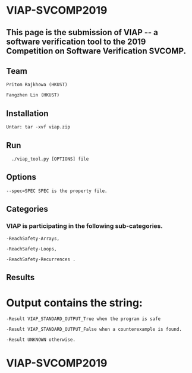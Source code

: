 # VIAP-SVCOMP2019

## This page is the submission of VIAP -- a software verification tool to the 2019 Competition on Software Verification SVCOMP.

## Team
```
Pritom Rajkhowa (HKUST)
```
```
Fangzhen Lin (HKUST)
```

## Installation
```
Untar: tar -xvf viap.zip
```

## Run
```
  ./viap_tool.py [OPTIONS] file
 ```
  
## Options
```
--spec=SPEC SPEC is the property file.
```
## Categories
### VIAP is participating in the following sub-categories.
```
-ReachSafety-Arrays, 
```
```
-ReachSafety-Loops,
```
```
-ReachSafety-Recurrences .
```
## Results
# Output contains the string:
```
-Result VIAP_STANDARD_OUTPUT_True when the program is safe
```
```
-Result VIAP_STANDARD_OUTPUT_False when a counterexample is found.
```
```
-Result UNKNOWN otherwise.
```
# VIAP-SVCOMP2019
